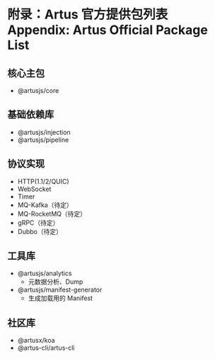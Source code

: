 # 附录：Artus 官方提供包列表 Appendix: Artus Official Package List

## 核心主包

- @artusjs/core

## 基础依赖库

- @artusjs/injection
- @artusjs/pipeline

## 协议实现

- HTTP(1.1/2/QUIC)
- WebSocket
- Timer
- MQ-Kafka（待定）
- MQ-RocketMQ（待定）
- gRPC（待定）
- Dubbo（待定）

## 工具库

- @artusjs/analytics
  - 元数据分析、Dump
- @artusjs/manifest-generator
  - 生成加载用的 Manifest

## 社区库

- @artusx/koa
- @artus-cli/artus-cli
